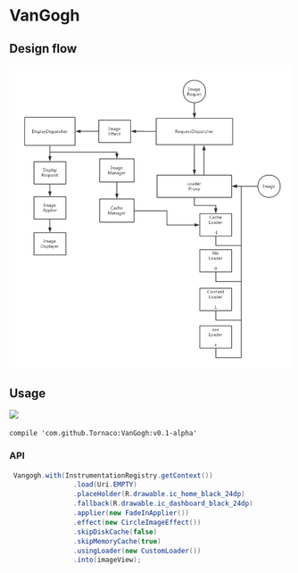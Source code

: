 # VanGogh

## Design flow

![flow](design/func_design.png)

## Usage

[![](https://jitpack.io/v/Tornaco/VanGogh.svg)](https://jitpack.io/#Tornaco/VanGogh)

```
compile 'com.github.Tornaco:VanGogh:v0.1-alpha'
```

### API

```java
 Vangogh.with(InstrumentationRegistry.getContext())
                .load(Uri.EMPTY)
                .placeHolder(R.drawable.ic_home_black_24dp)
                .fallback(R.drawable.ic_dashboard_black_24dp)
                .applier(new FadeInApplier())
                .effect(new CircleImageEffect())
                .skipDiskCache(false)
                .skipMemoryCache(true)
                .usingLoader(new CustomLoader())
                .into(imageView);
```
